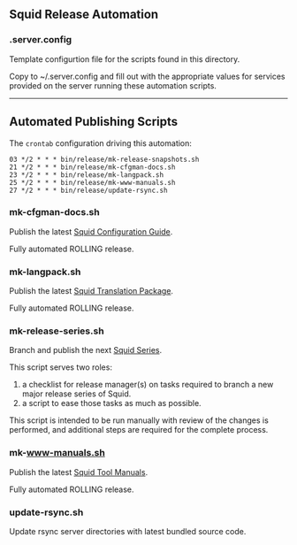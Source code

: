 
## Squid Release Automation

### .server.config

Template configurtion file for the scripts found in this directory.

Copy to ~/.server.config and fill out with the appropriate values for
services provided on the server running these automation scripts.

---

## Automated Publishing Scripts

The `crontab` configuration driving this automation:
```
03 */2 * * * bin/release/mk-release-snapshots.sh
21 */2 * * * bin/release/mk-cfgman-docs.sh
23 */2 * * * bin/release/mk-langpack.sh
25 */2 * * * bin/release/mk-www-manuals.sh
27 */2 * * * bin/release/update-rsync.sh
```

### mk-cfgman-docs.sh

Publish the latest [Squid Configuration Guide](http://www.squid-cache.org/Doc/config/).

Fully automated ROLLING release.

### mk-langpack.sh

Publish the latest [Squid Translation Package](http://www.squid-cache.org/Versions/langpack/).

Fully automated ROLLING release.

### mk-release-series.sh

Branch and publish the next [Squid Series](https://wiki.squid-cache.org/ReleaseSchedule).

This script serves two roles:
 1. a checklist for release manager(s) on tasks required to branch a new major release series of Squid.
 2. a script to ease those tasks as much as possible.

This script is intended to be run manually with review of the changes is performed, and additional steps are required for the complete process.

### mk-www-manuals.sh

Publish the latest [Squid Tool Manuals](http://www.squid-cache.org/Doc/man/).

Fully automated ROLLING release.

### update-rsync.sh

Update rsync server directories with latest bundled source code.
